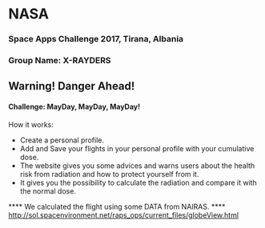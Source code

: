 # NASA
### Space Apps Challenge 2017, Tirana, Albania
### Group Name: X-RAYDERS
## Warning! Danger Ahead! 
#### Challenge: MayDay, MayDay, MayDay! 

How it works:
* Create a personal profile.
* Add and Save your flights in your personal profile with your cumulative dose.
* The website gives you some advices and warns users about the health risk from radiation and how to protect yourself from it. 
* It gives you the possibility to calculate the radiation and compare it with the normal dose. 

**** We calculated the flight using some DATA from NAIRAS. ****
http://sol.spacenvironment.net/raps_ops/current_files/globeView.html
